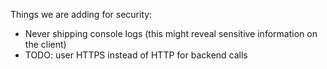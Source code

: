 Things we are adding for security:

- Never shipping console logs (this might reveal sensitive information on the client)
- TODO: user HTTPS instead of HTTP for backend calls